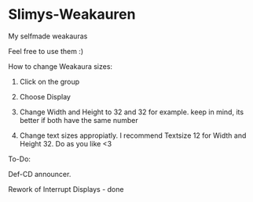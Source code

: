 # Slimys-Weakauren
 My selfmade weakauras

 Feel free to use them :) 


How to change Weakaura sizes:

  1. Click on the group

  2. Choose Display

  3. Change Width and Height to 32 and 32 for example. keep in mind, its better if both have the same number

  4. Change text sizes appropiatly. I recommend Textsize 12 for Width and Height 32. Do as you like <3



To-Do:

Def-CD announcer.

Rework of Interrupt Displays - done
